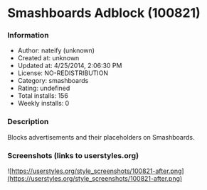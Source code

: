 # Smashboards Adblock (100821)

### Information
- Author: nateify (unknown)
- Created at: unknown
- Updated at: 4/25/2014, 2:06:30 PM
- License: NO-REDISTRIBUTION
- Category: smashboards
- Rating: undefined
- Total installs: 156
- Weekly installs: 0


### Description
Blocks advertisements and their placeholders on Smashboards.


### Screenshots (links to userstyles.org)
![https://userstyles.org/style_screenshots/100821-after.png](https://userstyles.org/style_screenshots/100821-after.png)


